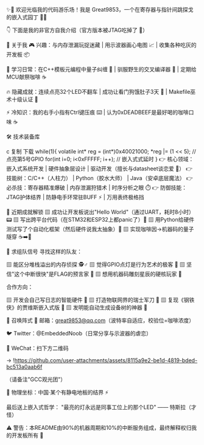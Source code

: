 ✨🎉 欢迎光临我的代码游乐场！我是 Great9853，一个在寄存器与指针间跳探戈的嵌入式园丁 🔧🌱

👇 下面是我的非官方自我介绍（官方版本被JTAG吃掉了 🔌）

🤖 关于我
🎮 兴趣：与内存泄漏玩捉迷藏 | 用示波器画心电图 📈 | 收集各种吃灰的开发板 📦

🌱 学习日常：在C++模板元编程中量子纠缠 💫 | 驯服野生的交叉编译器 🦖 | 定期给MCU献祭咖啡 ☕

🔥 隐藏成就：连续点亮32个LED不翻车 | 成功让看门狗饿肚子3天 🐶 | Makefile巫术十级认证 🧙

⚡ 冷知识：我的右手小指有Ctrl键压痕 ⌨️ | 认为0xDEADBEEF是最好喝的咖啡口味 ☕

🛠️ 技术装备库

c
复制
下载
while(1){
    volatile int* reg = (int*)0x40021000;
    *reg |= (1 << 5);  // 点亮第5号GPIO
    for(int i=0; i<0xFFFFF; i++); // 嵌入式式延时
}
👉 核心领域：嵌入式系统开发 | 硬件抽象层设计 | 驱动开发（擅长与datasheet谈恋爱 📑）
👉 技能树：C/C++（人柱力） | Python（胶水大师） | Java（安卓底层魔法）
👉 必杀技：寄存器精准爆破 | 内存泄漏狩猎术 | 时序分析之眼 ⏱️
👉 防御技能：JTAG护体结界 | 防静电手环常驻BUFF ⚡ | 万用表终极格挡

🚀 近期成就解锁
▨ 成功让开发板说出"Hello World"（通过UART，耗时8小时）📟
▨ 写出跨平台代码（在STM32和ESP32上都panic了）🤯
▨ 用Python给硬件测试写了个自动化框架（然后硬件说我太抽象）🐍
▨ 实现咖啡因→机器码的量子隧穿 ☕➡️💾

🤝 求组队信号
寻找这样的队友：

▨ 能区分堆栈溢出的内存侦探 🕵️♂️
▨ 觉得GPIO点灯是行为艺术的极客 🎨
▨ 坚信"这个中断很快"是FLAG的预言家 🚩
▨ 想用机器码雕刻星辰的硬核玩家 🌌

合作方向：

▨ 开发会自己写日志的智能硬件 📝
▨ 打造物联网界的瑞士军刀 📶
▨ 复现《钢铁侠》的贾维斯嵌入式版 🤖
▨ 发明能自动生成设备树的神器 🌳

📮 召唤阵式
📧 邮箱：great9853@qq.com（波特率自适应，校验位=咖啡浓度）

🐦 Twitter：@EmbeddedNoob（日常分享与示波器的虐恋）

💬 WeChat：扫下方二维码

→ !https://github.com/user-attachments/assets/8115a9e2-be1d-4819-bded-bc513a0aab6f


（请备注"GCC观光团"）

📍 物理坐标：中国·某个有静电地板的结界 ⚡

最后送上嵌入式哲学：
"最亮的灯永远是同事工位上的那个LED" —— 特斯拉（才怪）

⚠️ 警告：本README由90%的机器周期和10%的中断服务组成，最终解释权归我的开发板所有 🔋
